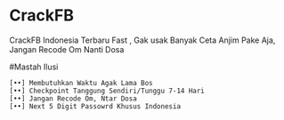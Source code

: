 # CrackFB
CrackFB Indonesia Terbaru Fast , Gak usak Banyak Ceta Anjim Pake Aja, Jangan Recode Om Nanti Dosa

#Mastah Ilusi

~~~
[••] Membutuhkan Waktu Agak Lama Bos
[••] Checkpoint Tanggung Sendiri/Tunggu 7-14 Hari
[••] Jangan Recode Om, Ntar Dosa
[••] Next 5 Digit Passowrd Khusus Indonesia
